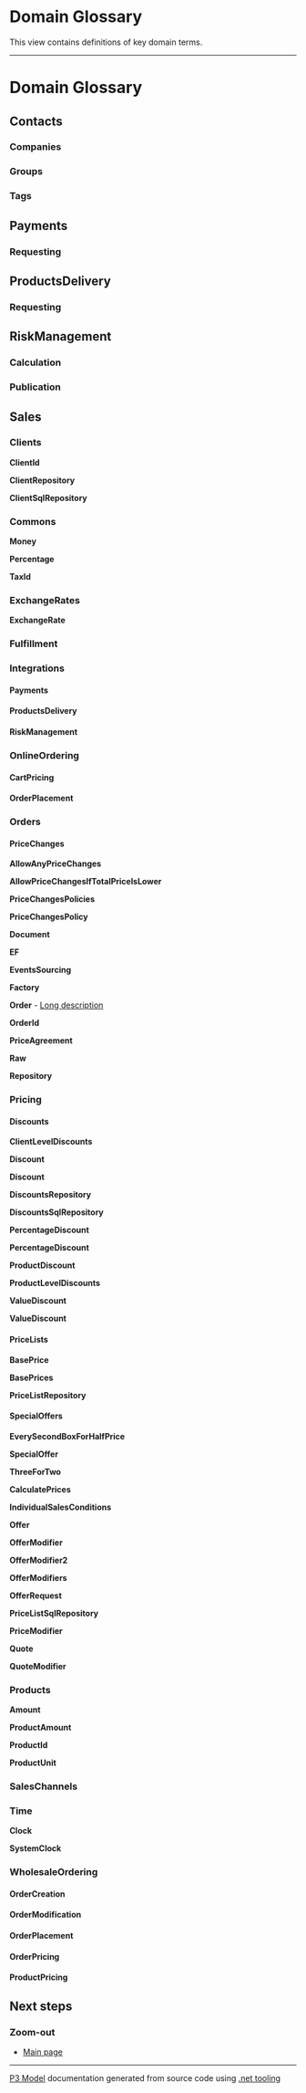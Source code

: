 ﻿
# Domain Glossary

This view contains definitions of key domain terms.  

---



# Domain Glossary


## Contacts


### Companies


### Groups


### Tags


## Payments


### Requesting


## ProductsDelivery


### Requesting


## RiskManagement


### Calculation


### Publication


## Sales


### Clients

**ClientId**

**ClientRepository**

**ClientSqlRepository**


### Commons

**Money**

**Percentage**

**TaxId**


### ExchangeRates

**ExchangeRate**


### Fulfillment


### Integrations


#### Payments


#### ProductsDelivery


#### RiskManagement


### OnlineOrdering


#### CartPricing


#### OrderPlacement


### Orders


#### PriceChanges

**AllowAnyPriceChanges**

**AllowPriceChangesIfTotalPriceIsLower**

**PriceChangesPolicies**

**PriceChangesPolicy**

**Document**

**EF**

**EventsSourcing**

**Factory**

**Order** - [Long description](Order.md)


**OrderId**

**PriceAgreement**

**Raw**

**Repository**


### Pricing


#### Discounts

**ClientLevelDiscounts**

**Discount**

**Discount**

**DiscountsRepository**

**DiscountsSqlRepository**

**PercentageDiscount**

**PercentageDiscount**

**ProductDiscount**

**ProductLevelDiscounts**

**ValueDiscount**

**ValueDiscount**


#### PriceLists

**BasePrice**

**BasePrices**

**PriceListRepository**


#### SpecialOffers

**EverySecondBoxForHalfPrice**

**SpecialOffer**

**ThreeForTwo**

**CalculatePrices**

**IndividualSalesConditions**

**Offer**

**OfferModifier**

**OfferModifier2**

**OfferModifiers**

**OfferRequest**

**PriceListSqlRepository**

**PriceModifier**

**Quote**

**QuoteModifier**


### Products

**Amount**

**ProductAmount**

**ProductId**

**ProductUnit**


### SalesChannels


### Time

**Clock**

**SystemClock**


### WholesaleOrdering


#### OrderCreation


#### OrderModification


#### OrderPlacement


#### OrderPricing


#### ProductPricing


## Next steps


### Zoom-out

- [Main page](../README.md)

---

[P3 Model](https://github.com/P3-model/P3-model) documentation generated from source code using [.net tooling](https://github.com/P3-model/P3-model-dotnet)